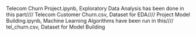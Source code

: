 Telecom Churn Project.ipynb, Exploratory Data Analysis has been done in this part//// Telecom Customer Churn.csv, Dataset for EDA//// Project Model Building.ipynb, Machine Learning Algorithms have been run in this//// tel_churn.csv, Dataset for Model Building
